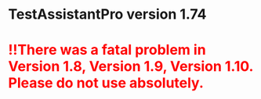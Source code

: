 # TestAssistantPro version 1.74

# <span style="color:red">!!There was a fatal problem in Version 1.8, Version 1.9, Version 1.10. Please do not use absolutely.</span>
